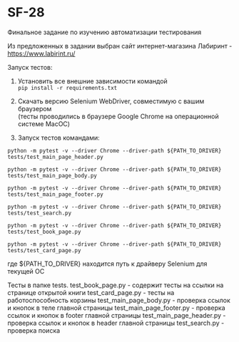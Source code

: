 # SF-28
 Финальное задание по изучению автоматизации тестирования

Из предложенных в задании выбран сайт интернет-магазина Лабиринт - https://www.labirint.ru/ 

 Запуск тестов:

1) Установить все внешние зависимости командой   
```pip install -r requirements.txt```

2) Скачать версию Selenium WebDriver, совместимую с вашим браузером  
(тесты проводились в браузере Google Chrome на операционной системе MacOC)

3) Запуск тестов командами:

```python -m pytest -v --driver Chrome --driver-path ${PATH_TO_DRIVER} tests/test_main_page_header.py```

```python -m pytest -v --driver Chrome --driver-path ${PATH_TO_DRIVER} tests/test_main_page_body.py```

```python -m pytest -v --driver Chrome --driver-path ${PATH_TO_DRIVER} tests/test_main_page_footer.py```

```python -m pytest -v --driver Chrome --driver-path ${PATH_TO_DRIVER} tests/test_search.py```

```python -m pytest -v --driver Chrome --driver-path ${PATH_TO_DRIVER} tests/test_book_page.py```

```python -m pytest -v --driver Chrome --driver-path ${PATH_TO_DRIVER} tests/test_card_page.py```

   где ${PATH_TO_DRIVER} находится путь к драйверу Selenium для текущей ОС

Тесты в папке tests. 
test_book_page.py - содержит тесты на ссылки на странице открытой книги
test_card_page.py - тесты на работоспособность корзины
test_main_page_body.py - проверка ссылок и кнопок в теле главной страницы
test_main_page_footer.py - проверка ссылок и кнопок в footer главной страницы
test_main_page_header.py - проверка ссылок и кнопок в header главной страницы
test_search.py - проверка поиска
